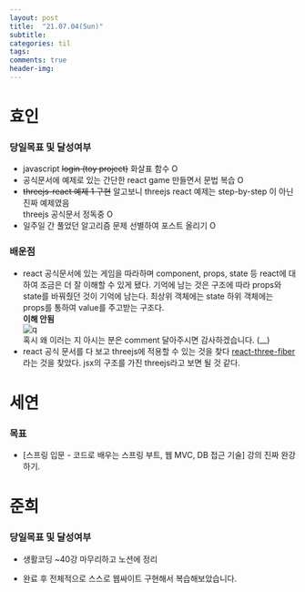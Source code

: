 ```yaml
---
layout: post
title:  "21.07.04(Sun)"
subtitle:
categories: til
tags:
comments: true
header-img: 
---
```

# 효인
### 당일목표 및 달성여부
- javascript ~~login (toy project)~~ 화살표 함수 O
- 공식문서에 예제로 있는 간단한 react game 만들면서 문법 복습 O
- ~~threejs-react 예제 1 구현~~ 알고보니 threejs react 예제는 step-by-step 이 아닌 진짜 예제였음<br>
threejs 공식문서 정독중 O
- 일주일 간 풀었던 알고리즘 문제 선별하여 포스트 올리기 O

### 배운점
- react 공식문서에 있는 게임을 따라하며 component, props, state 등 react에 대하여 조금은 더 잘 이해할 수 있게 됐다.
기억에 남는 것은 구조에 따라 props와 state를 바꿔줬던 것이 기억에 남는다.
최상위 객체에는 state 하위 객체에는 props를 통하여 value를 주고받는 구조다.<br>
__이해 안됨__<br>
![q](https://github.com/GIST-Netchallenge2021/GIST-Netchallenge2021.github.io/assets/img/til/hyoin/210704_react_idk.jpg)<br>
혹시 왜 이러는 지 아시는 분은 comment 달아주시면 감사하겠습니다. (__)
- react 공식 문서를 다 보고 threejs에 적용할 수 있는 것을 찾다 <u>react-three-fiber</u>라는 것을 찾았다. jsx의 구조를 가진 threejs라고 보면 될 것 같다. 


# 세연

### 목표 
- [스프링 입문 - 코드로 배우는 스프링 부트, 웹 MVC, DB 접근 기술] 강의 진짜 완강하기.

# 준희
### 당일목표 및 달성여부
- 생활코딩 ~40강 마무리하고 노션에 정리

- 완료 후 전체적으로 스스로 웹싸이트 구현해서 복습해보았습니다.
